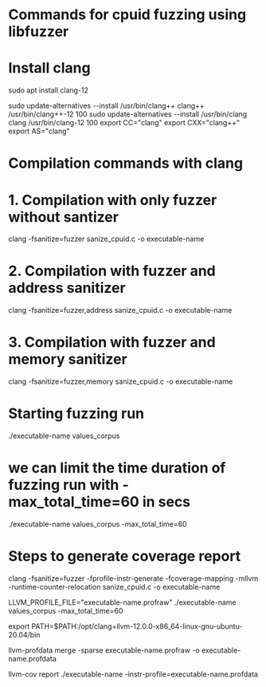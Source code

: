 # Commands for cpuid fuzzing using libfuzzer
# Install clang 
sudo apt install clang-12

sudo update-alternatives --install /usr/bin/clang++ clang++ /usr/bin/clang++-12 100
sudo update-alternatives --install /usr/bin/clang clang /usr/bin/clang-12 100
export CC="clang"
export CXX="clang++"
export AS="clang"

# Compilation commands with clang
# 1. Compilation with only fuzzer without santizer
clang -fsanitize=fuzzer sanize_cpuid.c -o executable-name

# 2. Compilation with fuzzer and address sanitizer
clang -fsanitize=fuzzer,address sanize_cpuid.c -o executable-name

# 3. Compilation with fuzzer and memory sanitizer
clang -fsanitize=fuzzer,memory sanize_cpuid.c -o executable-name

# Starting fuzzing run
./executable-name values_corpus

# we can limit the time duration of fuzzing run with -max_total_time=60 in secs
./executable-name values_corpus -max_total_time=60

# Steps to generate coverage report
clang -fsanitize=fuzzer -fprofile-instr-generate -fcoverage-mapping -mllvm -runtime-counter-relocation sanize_cpuid.c -o executable-name

LLVM_PROFILE_FILE="executable-name.profraw" ./executable-name values_corpus -max_total_time=60

export PATH=$PATH:/opt/clang+llvm-12.0.0-x86_64-linux-gnu-ubuntu-20.04/bin

llvm-profdata merge -sparse executable-name.profraw -o executable-name.profdata

llvm-cov report ./executable-name -instr-profile=executable-name.profdata
